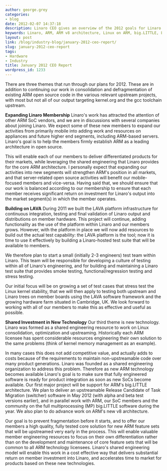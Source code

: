 ```yaml
---
author: george.grey
categories:
- blog
date: 2012-02-07 14:37:18
description: Linaro CEO gives an overview of the 2012 goals for Linaro.
keywords: Linaro, ARM, ARM v8 architecture, Linux on ARM, big.LITTLE, LAVA
layout: post
link: /blog/industry-blog/january-2012-ceo-report/
slug: january-2012-ceo-report
tags:
- Hardware
- Industry
title: January 2012 CEO Report
wordpress_id: 1233
---
```


There are three themes that run through our plans for 2012. These are in addition to continuing our work in consolidation and defragmentation of existing ARM open source code in the various relevant upstream projects, with most but not all of our output targeting kernel.org and the gcc toolchain upstream.

**Expanding Linaro Membership**
Linaro's work has attracted the attention of other ARM SoC vendors, and we are in discussions with several companies about joining Linaro. We expect some of these new members to expand our activities from primarily mobile into adding work and resources on appliances and future higher end segments, including ARM-based servers. Linaro's goal is to help the members firmly establish ARM as a leading architecture in open source.

This will enable each of our members to deliver differentiated products for their markets, while leveraging the shared engineering that Linaro provides for the core ARM architecture. I personally expect that expanding our activities into new segments will strengthen ARM's position in all markets, and that server-related open source activities will benefit our mobile-focused members and vice-versa. Having said that, we should ensure that our work is balanced according to our membership to ensure that each member receives significant return on investment for Linaro's output into the market segment(s) in which the member operates.

**Building on LAVA**
During 2011 we built the LAVA platform infrastructure for continuous integration, testing and final validation of Linaro output and distributions on member hardware. This project will continue, adding functionality as the use of the platform within Linaro and our members grows. However, with the platform in place we will now add resources to build out the actual test capability: the LAVA platform is the tool; now it is time to use it effectively by building a Linaro-hosted test suite that will be available to members.

We therefore plan to start a small (initially 2-3 engineers) test team within Linaro. This team will be responsible for developing a culture of testing within all of Linaro's engineering, and for building and maintaining a Linaro test suite that provides smoke testing, functional/regression testing and stress testing.

Our initial focus will be on growing a set of test cases that stress test the Linux kernel stability, that we will then apply to testing both upstream and Linaro trees on member boards using the LAVA software framework and the growing hardware farm situated in Cambridge, UK. We look forward to working with all of our members to make this as effective and useful as possible.

**Shared Investment in New Technology**
Our third theme is new technology. Linaro was formed as a shared engineering resource to work on Linux consolidation, optimization and upstreaming. Historically each ARM licensee has spent considerable resources engineering their own solution to the same problems (think of kernel memory management as an example).

In many cases this does not add competitive value, and actually adds to costs because of the requirements to maintain non-upstreamable code over many product generations. Linaro was founded as a shared engineering organization to address this problem. Therefore as new ARM technology becomes available Linaro's goal is to make sure that fully engineered software is ready for product integration as soon as new SoCs become available. Our first major project will be support for ARM's big.LITTLE architecture. We plan to deliver an upstreamable Release Candidate of Task Migration (switcher) software in May 2012 (with alpha and beta test versions earlier), and in parallel work with ARM, our SoC members and the community on the full multiprocessing (MP) big.LITTLE software during the year. We also plan to do advance work on ARM's new v8 architecture.

Our goal is to prevent fragmentation before it starts, and to offer our members a high quality, fully tested core solution for new ARM feature sets that will be upstreamed very early in the process. This will enable valuable member engineering resources to focus on their own differentiation rather than on the development and maintenance of core feature sets that will be common to all ARM technology licensees. Linaro's shared engineering model will enable this work in a cost effective way that delivers substantial return on member investment into Linaro, and accelerates time to market for products based on these new technologies.